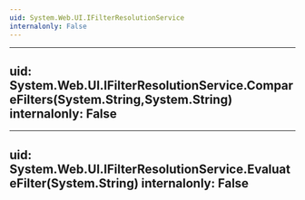 ```yaml
---
uid: System.Web.UI.IFilterResolutionService
internalonly: False
---
```


---
uid: System.Web.UI.IFilterResolutionService.CompareFilters(System.String,System.String)
internalonly: False
---

---
uid: System.Web.UI.IFilterResolutionService.EvaluateFilter(System.String)
internalonly: False
---
